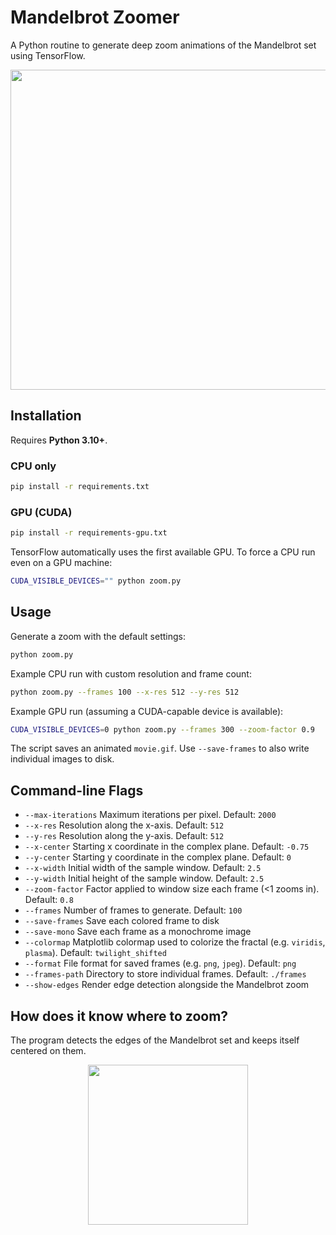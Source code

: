 # Mandelbrot Zoomer

A Python routine to generate deep zoom animations of the Mandelbrot set using TensorFlow.

<p align="center">
  <img src="examples/movie.gif" height="512px" />
</p>

## Installation

Requires **Python 3.10+**.

### CPU only

```bash
pip install -r requirements.txt
```

### GPU (CUDA)

```bash
pip install -r requirements-gpu.txt
```

TensorFlow automatically uses the first available GPU. To force a CPU run even on a GPU machine:

```bash
CUDA_VISIBLE_DEVICES="" python zoom.py
```

## Usage

Generate a zoom with the default settings:

```bash
python zoom.py
```

Example CPU run with custom resolution and frame count:

```bash
python zoom.py --frames 100 --x-res 512 --y-res 512
```

Example GPU run (assuming a CUDA-capable device is available):

```bash
CUDA_VISIBLE_DEVICES=0 python zoom.py --frames 300 --zoom-factor 0.9
```

The script saves an animated `movie.gif`. Use `--save-frames` to also write individual images to disk.

## Command-line Flags

- `--max-iterations`   Maximum iterations per pixel. Default: `2000`
- `--x-res`            Resolution along the x-axis. Default: `512`
- `--y-res`            Resolution along the y-axis. Default: `512`
- `--x-center`         Starting x coordinate in the complex plane. Default: `-0.75`
- `--y-center`         Starting y coordinate in the complex plane. Default: `0`
- `--x-width`          Initial width of the sample window. Default: `2.5`
- `--y-width`          Initial height of the sample window. Default: `2.5`
- `--zoom-factor`      Factor applied to window size each frame (<1 zooms in). Default: `0.8`
- `--frames`           Number of frames to generate. Default: `100`
- `--save-frames`      Save each colored frame to disk
- `--save-mono`        Save each frame as a monochrome image
- `--colormap`         Matplotlib colormap used to colorize the fractal (e.g. `viridis`, `plasma`). Default: `twilight_shifted`
- `--format`           File format for saved frames (e.g. `png`, `jpeg`). Default: `png`
- `--frames-path`      Directory to store individual frames. Default: `./frames`
- `--show-edges`       Render edge detection alongside the Mandelbrot zoom

## How does it know where to zoom?

The program detects the edges of the Mandelbrot set and keeps itself centered on them.

<p align="center">
  <img src="examples/edges.gif" height="256px" />
</p>
